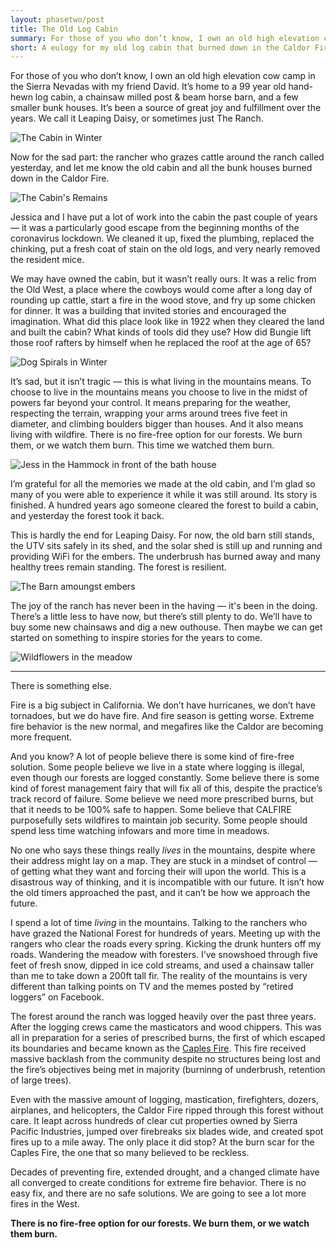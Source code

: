 ```yaml
---
layout: phasetwo/post
title: The Old Log Cabin
summary: For those of you who don’t know, I own an old high elevation cow camp in the Sierra Nevadas with my friend David. It’s home to a 99 year old hand-hewn log cabin, a chainsaw milled post & beam horse barn, and a few smaller bunk houses. It’s been a source of great joy and fulfillment over the years. We call it Leaping Daisy, or sometimes just The Ranch.
short: A eulogy for my old log cabin that burned down in the Caldor Fire.
---
```


For those of you who don’t know, I own an old high elevation cow camp in the Sierra Nevadas with my friend David. It’s home to a 99 year old hand-hewn log cabin, a chainsaw milled post & beam horse barn, and a few smaller bunk houses. It’s been a source of great joy and fulfillment over the years. We call it Leaping Daisy, or sometimes just The Ranch.

![The Cabin in Winter](https://assets.warpspire.com/images/the-old-log-cabin/cabin-in-winter.jpg)

Now for the sad part: the rancher who grazes cattle around the ranch called yesterday, and let me know the old cabin and all the bunk houses burned down in the Caldor Fire.

![The Cabin's Remains](https://assets.warpspire.com/images/the-old-log-cabin/cabin-remains.png)

Jessica and I have put a lot of work into the cabin the past couple of years — it was a particularly good escape from the beginning months of the coronavirus lockdown. We cleaned it up, fixed the plumbing, replaced the chinking, put a fresh coat of stain on the old logs, and very nearly removed the resident mice.

We may have owned the cabin, but it wasn’t really ours. It was a relic from the Old West, a place where the cowboys would come after a long day of rounding up cattle, start a fire in the wood stove, and fry up some chicken for dinner. It was a building that invited stories and encouraged the imagination. What did this place look like in 1922 when they cleared the land and built the cabin? What kinds of tools did they use? How did Bungie lift those roof rafters by himself when he replaced the roof at the age of 65?

![Dog Spirals in Winter](https://assets.warpspire.com/images/the-old-log-cabin/dog-spirals.gif)

It’s sad, but it isn’t tragic — this is what living in the mountains means. To choose to live in the mountains means you choose to live in the midst of powers far beyond your control. It means preparing for the weather, respecting the terrain, wrapping your arms around trees five feet in diameter, and climbing boulders bigger than houses. And it also means living with wildfire. There is no fire-free option for our forests. We burn them, or we watch them burn. This time we watched them burn.

![Jess in the Hammock in front  of the bath house](https://assets.warpspire.com/images/the-old-log-cabin/jess-in-hammock.jpg)

I’m grateful for all the memories we made at the old cabin, and I’m glad so many of you were able to experience it while it was still around. Its story is finished. A hundred years ago someone cleared the forest to build a cabin, and yesterday the forest took it back.

This is hardly the end for Leaping Daisy. For now, the old barn still stands, the UTV sits safely in its shed, and the solar shed is still up and running and providing WiFi for the embers. The underbrush has burned away and many healthy trees remain standing. The forest is resilient.

![The Barn amoungst embers](https://assets.warpspire.com/images/the-old-log-cabin/barn-remains.png)

The joy of the ranch has never been in the having — it's been in the doing. There’s a little less to have now, but there’s still plenty to do. We’ll have to buy some new chainsaws and dig a new outhouse. Then maybe we can get started on something to inspire stories for the years to come.

![Wildflowers in the meadow](https://assets.warpspire.com/images/the-old-log-cabin/meadow.jpg)

----

There is something else.

Fire is a big subject in California. We don’t have hurricanes, we don’t have tornadoes, but we do have fire. And fire season is getting worse. Extreme fire behavior is the new normal, and megafires like the Caldor are becoming more frequent.

And you know? A lot of people believe there is some kind of fire-free solution. Some people believe we live in a state where logging is illegal, even though our forests are logged constantly. Some believe there is some kind of forest management fairy that will fix all of this, despite the practice’s track record of failure. Some believe we need more prescribed burns, but that it needs to be 100% safe to happen. Some believe that CALFIRE purposefully sets wildfires to maintain job security. Some people should spend less time watching infowars and more time in meadows.

No one who says these things really *lives* in the mountains, despite where their address might lay on a map. They are stuck in a mindset of control — of getting what they want and forcing their will upon the world. This is a disastrous way of thinking, and it is incompatible with our future. It isn’t how the old timers approached the past, and it can’t be how we approach the future.

I spend a lot of time *living* in the mountains. Talking to the ranchers who have grazed the National Forest for hundreds of years. Meeting up with the rangers who clear the roads every spring. Kicking the drunk hunters off my roads. Wandering the meadow with foresters. I’ve snowshoed through five feet of fresh snow, dipped in ice cold streams, and used a chainsaw taller than me to take down a 200ft tall fir. The reality of the mountains is very different than talking points on TV and the memes posted by “retired loggers” on Facebook.

The forest around the ranch was logged heavily over the past three years. After the logging crews came the masticators and wood chippers. This was all in preparation for a series of prescribed burns, the first of which escaped its boundaries and became known as the [Caples Fire](https://inciweb.nwcg.gov/incident/6622/). This fire received massive backlash from the community despite no structures being lost and the fire’s objectives being met in majority (burninng of underbrush, retention of large trees).

Even with the massive amount of logging, mastication, firefighters, dozers, airplanes, and helicopters, the Caldor Fire ripped through this forest without care. It leapt across hundreds of clear cut properties owned by Sierra Pacific Industries, jumped over firebreaks six blades wide, and created spot fires up to a mile away. The only place it did stop? At the burn scar for the Caples Fire, the one that so many believed to be reckless.

Decades of preventing fire, extended drought, and a changed climate have all converged to create conditions for extreme fire behavior. There is no easy fix, and there are no safe solutions. We are going to see a lot more fires in the West.

**There is no fire-free option for our forests. We burn them, or we watch them burn.**

